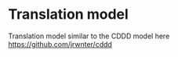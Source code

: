# Translation model

Translation model similar to the CDDD model here https://github.com/jrwnter/cddd
